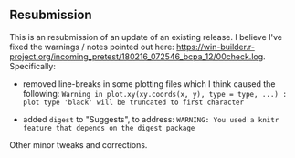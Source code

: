 ## Resubmission

This is an resubmission of an update of an existing release.  I believe I've fixed the warnings / notes pointed out here: https://win-builder.r-project.org/incoming_pretest/180216_072546_bcpa_12/00check.log.  Specifically:

- removed line-breaks in some plotting files which I think caused the following: `Warning in plot.xy(xy.coords(x, y), type = type, ...) : plot type 'black' will be truncated to first character` 

- added `digest` to "Suggests", to address: `WARNING: You used a knitr feature that depends on the digest package`

Other minor tweaks and corrections. 
